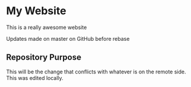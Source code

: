 # My Website

This is a really awesome website

Updates made on master on GitHub before rebase

## Repository Purpose

This will be the change that conflicts
with whatever is on the remote side.
This was edited locally.
